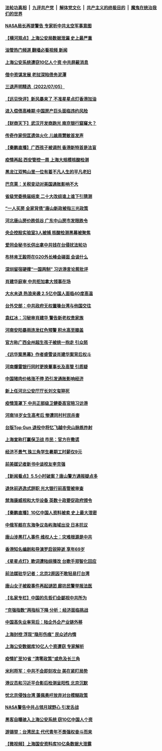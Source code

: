 ####  [法轮功真相](../../../../basic/blob/master/README.md?t=07061131) &nbsp;|&nbsp; [九评共产党](../../../../9ping.md/blob/master/README.md?t=07061131) &nbsp;|&nbsp; [解体党文化](../../../../jtdwh.md/blob/master/README.md?t=07061131)  &nbsp;|&nbsp; [共产主义的终极目的](../../../../gczydzjmd.md/blob/master/README.md?t=07061131) &nbsp;|&nbsp; [魔鬼在统治我们的世界](../../../../mgztzwmdsj.md/blob/master/README.md?t=07061131) 

#### [NASA局长再提警告 专家析中共太空军事意图](../pages/nsc413/n13774393.md?t=07061131) 

#### [【横河观点】上海公安局数据泄漏 史上最严重](../pages/nsc413/n13774347.md?t=07061131) 

#### [油管热门频道 翻墙必看视频 新闻](http://45.76.130.85:81/youtube.html?07061131)

#### [上海公安系统遭窃10亿人个资 中共屏蔽消息](../pages/nsc413/n13774299.md?t=07061131) 

#### [借中资谋发展 老挝深陷债务泥潭](../pages/nsc413/n13774386.md?t=07061131) 

#### [三退声明精选（2022/07/05）](../pages/nsc413/n13774378.md?t=07061131) 

#### [【远见快评】新风暴来了 不准星星点灯香港加油](../pages/nsc413/n13774321.md?t=07061131) 

#### [进入偿债高峰期 中国房产巨头面临违约风险](../pages/nsc413/n13774314.md?t=07061131) 

#### [【财商天下】武汉开发商跑光 南京银行窟窿大？](../pages/nsc413/n13774272.md?t=07061131) 

#### [传奇作家倪匡遗体火化 儿媳周慧敏首发声](../pages/nsc413/n13774312.md?t=07061131) 

#### [【秦鹏直播】广西孩子被调剂 香港新特首是法盲](../pages/nsc413/n13774340.md?t=07061131) 

#### [疫情再起 西安管控一周 上海大规模核酸检测](../pages/nsc413/n13774283.md?t=07061131) 

#### [黑龙江双鸭山里一位有着不凡人生的平凡老妇](../pages/nsc413/n13774224.md?t=07061131) 

#### [巴克莱：关税变动对美国通胀影响不大](../pages/nsc413/n13774227.md?t=07061131) 

#### [省级党委换届结束 二十大改组谁上谁下引猜测](../pages/nsc413/n13774231.md?t=07061131) 

#### [“一人买房 全家背债”唐山新政被指三光政策](../pages/nsc413/n13774239.md?t=07061131) 

#### [河北唐山房价跌低谷 广东中山房市发限跌令](../pages/nsc413/n13774050.md?t=07061131) 

#### [央企控股实验室3人被捕 核酸检测黑幕被聚焦](../pages/nsc413/n13774152.md?t=07061131) 

#### [爱同会秘书长供出拿中共钱在台侵扰法轮功](../pages/nsc413/n13773953.md?t=07061131) 

#### [布林肯王毅将在G20外长峰会碰面 会谈什么](../pages/nsc413/n13774153.md?t=07061131) 

#### [深圳留宿硬撑“一国两制” 习访港言论惹批评](../pages/nsc413/n13774168.md?t=07061131) 

#### [肖建华庭审 中共拒加拿大领事在场](../pages/nsc413/n13774155.md?t=07061131) 

#### [大水未退 热浪来袭 2.5亿中国人面临40度高温](../pages/nsc413/n13774061.md?t=07061131) 

#### [台外交部：中共政府无权置喙台湾与他国交往](../pages/nsc413/n13773963.md?t=07061131) 

#### [袁红冰：习秘审肖建华 警告新老权贵家族](../pages/nsc413/n13774091.md?t=07061131) 

#### [河南安阳暴雨连发红色预警 积水高至膝盖](../pages/nsc413/n13774003.md?t=07061131) 

#### [官方称广西全州超生孩子被统一抱走 引众怒](../pages/nsc413/n13773980.md?t=07061131) 

#### [《远华案黑幕》作者盛雪谈肖建华案背后权斗](../pages/nsc413/n13773995.md?t=07061131) 

#### [河南爆雷银行同时更换董事长及高管 引质疑](../pages/nsc413/n13773966.md?t=07061131) 

#### [中国猪肉价格涨不停 恐引发通胀影响经济](../pages/nsc413/n13773973.md?t=07061131) 

#### [新上任河北公安厅厅长刘文玺猝死](../pages/nsc413/n13773972.md?t=07061131) 

#### [疫情笼罩下 中共正部级卫健委高官陪习访港](../pages/nsc413/n13773801.md?t=07061131) 

#### [河南18岁女生高考后 惨遭同村村民杀害](../pages/nsc413/n13773887.md?t=07061131) 

#### [台版Top Gun 退役中将忆飞越中央山脉练炸射](../pages/nsc413/n13773720.md?t=07061131) 

#### [上海宣称打赢保卫战 市民：官方在撒谎](../pages/nsc413/n13773851.md?t=07061131) 

#### [经济不景气 珠三角学生暑期工时薪仅9元](../pages/nsc413/n13773780.md?t=07061131) 

#### [前美媒记者新书中谈校友李克强](../pages/nsc413/n13773712.md?t=07061131) 

#### [【新闻看点】5.5小时破案？唐山警方通报疑点多](../pages/nsc413/n13773559.md?t=07061131) 


#### [退休前逃逸式辞职 光大银行前高管被审查](../pages/nsc413/n13773639.md?t=07061131) 

#### [禁海康威视和大华设备 英数十政要促政府颁令](../pages/nsc413/n13773576.md?t=07061131) 

#### [【秦鹏直播】10亿中国人资料被卖 史上最大泄密](../pages/nsc413/n13773552.md?t=07061131) 

#### [中俄军舰在东海争议岛屿海域出没 日本抗议](../pages/nsc413/n13773487.md?t=07061131) 

#### [唐山涉黑打人事件 维权人士：灾难根源是中共](../pages/nsc413/n13773534.md?t=07061131) 

#### [香港知名编剧和导演罗启锐猝逝 享年69岁](../pages/nsc413/n13773515.md?t=07061131) 

#### [《星星点灯》歌词遭陆综擅改 台歌手郑智化回应](../pages/nsc413/n13773543.md?t=07061131) 

#### [前法媒驻华记者：北京2原因不敢轻易打台湾](../pages/nsc413/n13773536.md?t=07061131) 

#### [唐山女子被殴事件再起谜团 廊坊民警举报法医](../pages/nsc413/n13773448.md?t=07061131) 

#### [【名家专栏】中国的先哲们会鄙视中共所为](../pages/nsc413/n13772913.md?t=07061131) 

#### [“克强指数”两指标下降 分析：经济面临挑战](../pages/nsc413/n13773481.md?t=07061131) 

#### [中国高失业率背后：陆企外企产业链外移](../pages/nsc413/n13773429.md?t=07061131) 

#### [上海封控 浮现“隐形伤痕” 民众述内情](../pages/nsc413/n13773324.md?t=07061131) 

#### [上海公安数据库10亿人个资遭窃 专家解析](../pages/nsc413/n13773437.md?t=07061131) 

#### [疫情扩至10省 “清零政策”或危及长三角](../pages/nsc413/n13773328.md?t=07061131) 

#### [米利将军：中共不会即刻攻台 美在紧盯局势](../pages/nsc413/n13773470.md?t=07061131) 

#### [港议员和习近平合影后检测呈阳性 北京沉默](../pages/nsc413/n13773479.md?t=07061131) 

#### [忧北京侵蚀台湾 蓬佩奥吁放弃对台模糊政策](../pages/nsc413/n13773463.md?t=07061131) 

#### [NASA警告中共占领月球野心 引发舌战](../pages/nsc413/n13773445.md?t=07061131) 

#### [黑客自曝骇入上海公安系统 窃10亿中国人个资](../pages/nsc413/n13773395.md?t=07061131) 

#### [游锡堃：台湾民主 代代青年不畏强权奋斗而来](../pages/nsc413/n13773334.md?t=07061131) 

#### [【微视频】上海国安资料库10亿条数据大泄露](../pages/nsc413/n13772852.md?t=07061131) 

<img src='http://gfw-breaker.win/goodnews/indexes/nsc413.md' width='0px' height='0px'/>

